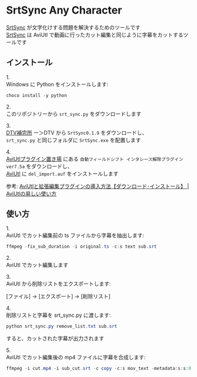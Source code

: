 # SrtSync Any Character

[SrtSync] が文字化けする問題を解決するためのツールです  
[SrtSync] は AviUtl で動画に行ったカット編集と同じように字幕をカットするツールです

## インストール

1\.  
Windows に Python をインストールします:

```powershell
choco install -y python
```

2\.  
このリポジトリーから `srt_sync.py` をダウンロードします

3\.  
[DTV補完所] ー＞DTV から `SrtSync0.1.9` をダウンロードし、  
`srt_sync.py` と同じフォルダに `SrtSync.exe` を配置します

4\.  
[AviUtlプラグイン置き場] にある `自動フィールドシフト インタレース解除プラグイン ver7.5a` をダウンロードし、  
[AviUtl] に `del_import.auf` をインストールします

参考: [AviUtlと拡張編集プラグインの導入方法【ダウンロード･インストール】 | AviUtlの易しい使い方](https://aviutl.info/dl-innsuto-ru/)

## 使い方

1\.  
AviUtl でカット編集前の ts ファイルから字幕を抽出します:

```powershell
ffmpeg -fix_sub_duration -i original.ts -c:s text sub.srt
```

2\.  
AviUtl でカット編集します

3\.  
AviUtl から削除リストをエクスポートします:

[ファイル] -> [エクスポート] -> [削除リスト]

4\.  
削除リストと字幕を srt_sync.py に渡します:

```powershell
python srt_sync.py remove_list.txt sub.srt
```

すると、カットされた字幕が出力されます

5\.  
AviUtl でカット編集後の mp4 ファイルに字幕を合成します:

```powershell
ffmpeg -i cut.mp4 -i sub_cut.srt -c copy -c:s mov_text -metadata:s:s:0 language=jpn subtitled.mp4
```

[SrtSync]: http://www2.wazoku.net/2sen/
[DTV補完所]: http://www2.wazoku.net/2sen/
[AviUtlプラグイン置き場]: https://aji0.web.fc2.com/
[AviUtl]: http://spring-fragrance.mints.ne.jp/aviutl/
